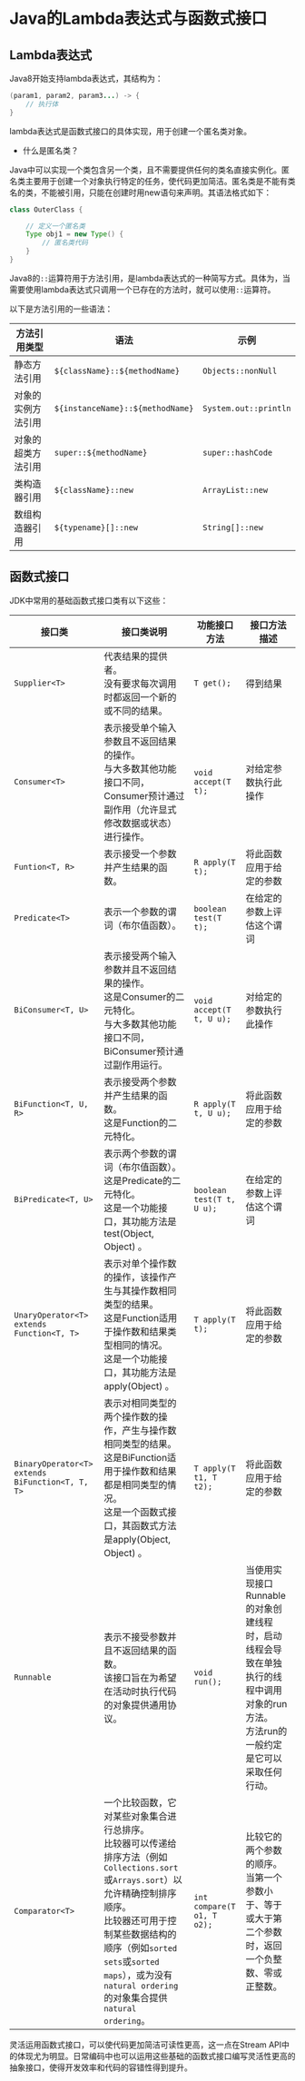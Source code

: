 # Java的Lambda表达式与函数式接口

## Lambda表达式
Java8开始支持lambda表达式，其结构为：
```java
(param1, param2, param3...) -> {
    // 执行体
}
```
lambda表达式是函数式接口的具体实现，用于创建一个匿名类对象。

-  什么是匿名类？

Java中可以实现一个类包含另一个类，且不需要提供任何的类名直接实例化。匿名类主要用于创建一个对象执行特定的任务，使代码更加简洁。匿名类是不能有类名的类，不能被引用，只能在创建时用new语句来声明。其语法格式如下： 
```java
class OuterClass {

    // 定义一个匿名类
    Type obj1 = new Type() {
        // 匿名类代码
    }
}
```
 Java8的`::`运算符用于方法引用，是lambda表达式的一种简写方式。具体为，当需要使用lambda表达式只调用一个已存在的方法时，就可以使用`::`运算符。

以下是方法引用的一些语法：

| **方法引用类型** | **语法** | **示例** |
| --- | --- | --- |
| 静态方法引用 | `${className}::${methodName}` | `Objects::nonNull` |
| 对象的实例方法引用 | `${instanceName}::${methodName}` | `System.out::println` |
| 对象的超类方法引用 | `super::${methodName}` | `super::hashCode` |
| 类构造器引用 | `${className}::new` | `ArrayList::new` |
| 数组构造器引用 | `${typename}[]::new` | `String[]::new` |

## 函数式接口
JDK中常用的基础函数式接口类有以下这些：

| **接口类** | **接口类说明** | **功能接口方法** | **接口方法描述** |
| --- | --- | --- | --- |
| `Supplier<T>` | 代表结果的提供者。<br>没有要求每次调用时都返回一个新的或不同的结果。 | `T get();` | 得到结果 |
| `Consumer<T>` | 表示接受单个输入参数且不返回结果的操作。<br>与大多数其他功能接口不同，Consumer预计通过副作用（允许显式修改数据或状态）进行操作。 | `void accept(T t);` | 对给定参数执行此操作 |
| `Funtion<T, R>` | 表示接受一个参数并产生结果的函数。 | `R apply(T t);` | 将此函数应用于给定的参数 |
| `Predicate<T>` | 表示一个参数的谓词（布尔值函数）。 | `boolean test(T t);` | 在给定的参数上评估这个谓词 |
| `BiConsumer<T, U>` | 表示接受两个输入参数并且不返回结果的操作。<br>这是Consumer的二元特化。<br>与大多数其他功能接口不同，BiConsumer预计通过副作用运行。 | `void accept(T t, U u);` | 对给定的参数执行此操作 |
| `BiFunction<T, U, R>` | 表示接受两个参数并产生结果的函数。<br>这是Function的二元特化。 | `R apply(T t, U u);` | 将此函数应用于给定的参数 |
| `BiPredicate<T, U>` | 表示两个参数的谓词（布尔值函数）。<br>这是Predicate的二元特化。<br>这是一个功能接口，其功能方法是test(Object, Object) 。 | `boolean test(T t, U u);` | 在给定的参数上评估这个谓词 |
| `UnaryOperator<T> extends Function<T, T>` | 表示对单个操作数的操作，该操作产生与其操作数相同类型的结果。<br>这是Function适用于操作数和结果类型相同的情况。<br>这是一个功能接口，其功能方法是apply(Object) 。 | `T apply(T t);` | 将此函数应用于给定的参数 |
| `BinaryOperator<T> extends BiFunction<T, T, T>` | 表示对相同类型的两个操作数的操作，产生与操作数相同类型的结果。<br>这是BiFunction适用于操作数和结果都是相同类型的情况。<br>这是一个函数式接口，其函数式方法是apply(Object, Object) 。 | `T apply(T t1, T t2);` | 将此函数应用于给定的参数 |
| `Runnable` | 表示不接受参数并且不返回结果的函数。<br>该接口旨在为希望在活动时执行代码的对象提供通用协议。 | `void run();` | 当使用实现接口Runnable的对象创建线程时，启动线程会导致在单独执行的线程中调用对象的run方法。<br>方法run的一般约定是它可以采取任何行动。 |
| `Comparator<T>` | 一个比较函数，它对某些对象集合进行总排序。<br>比较器可以传递给排序方法（例如`Collections.sort`或`Arrays.sort`）以允许精确控制排序顺序。<br>比较器还可用于控制某些数据结构的顺序（例如`sorted sets`或`sorted maps`），或为没有`natural ordering`的对象集合提供`natural ordering`。 | `int compare(T o1, T o2);` | 比较它的两个参数的顺序。 当第一个参数小于、等于或大于第二个参数时，返回一个负整数、零或正整数。 |

灵活运用函数式接口，可以使代码更加简洁可读性更高，这一点在Stream API中的体现尤为明显。日常编码中也可以运用这些基础的函数式接口编写灵活性更高的抽象接口，使得开发效率和代码的容错性得到提升。
